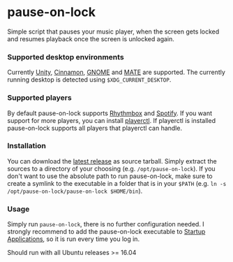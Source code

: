 # pause-on-lock
Simple script that pauses your music player, when the screen gets locked and
resumes playback once the screen is unlocked again.

### Supported desktop environments
Currently [Unity](https://launchpad.net/unity), [Cinnamon](https://github.com/linuxmint/Cinnamon), [GNOME](https://www.gnome.org/) and [MATE](https://mate-desktop.org/) are supported. The currently running
desktop is detected using `$XDG_CURRENT_DESKTOP`.

### Supported players
By default pause-on-lock supports [Rhythmbox](https://wiki.gnome.org/Apps/Rhythmbox)
and [Spotify](https://www.spotify.com/us/download/linux/).
If you want support for more players, you can install [playerctl](https://github.com/acrisci/playerctl).
If playerctl is installed pause-on-lock supports all players that playerctl
can handle.


### Installation
You can download the [latest release](https://github.com/folixg/pause-on-lock/releases/latest)
as source tarball.
Simply extract the sources to a directory of your choosing
(e.g. `/opt/pause-on-lock`). If you don't want to use the absolute path to run
pause-on-lock, make sure to create a symlink to the executable in a folder
that is in your `$PATH` (e.g. `ln -s /opt/pause-on-lock/pause-on-lock $HOME/bin`). 

### Usage
Simply run `pause-on-lock`, there is no further configuration needed.
I strongly recommend to add the pause-on-lock executable to [Startup Applications](https://help.ubuntu.com/stable/ubuntu-help/startup-applications.html),
so it is run every time you log in.


Should run with all Ubuntu releases >= 16.04
